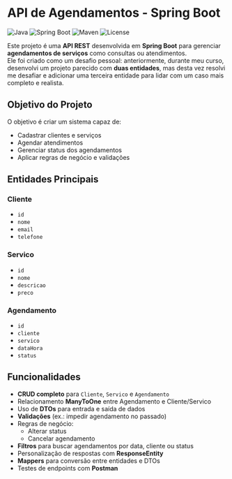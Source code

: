 # API de Agendamentos - Spring Boot

![Java](https://img.shields.io/badge/Java-17-orange)
![Spring Boot](https://img.shields.io/badge/Spring%20Boot-3.x-brightgreen)
![Maven](https://img.shields.io/badge/Maven-blue)
![License](https://img.shields.io/badge/license-MIT-lightgrey)

Este projeto é uma **API REST** desenvolvida em **Spring Boot** para gerenciar **agendamentos de serviços** como consultas ou atendimentos.  
Ele foi criado como um desafio pessoal: anteriormente, durante meu curso, desenvolvi um projeto parecido com **duas entidades**, mas desta vez resolvi me desafiar e adicionar uma terceira entidade para lidar com um caso mais completo e realista.

## Objetivo do Projeto
O objetivo é criar um sistema capaz de:
- Cadastrar clientes e serviços
- Agendar atendimentos
- Gerenciar status dos agendamentos
- Aplicar regras de negócio e validações

## Entidades Principais

### **Cliente**
- `id`
- `nome`
- `email`
- `telefone`

### **Servico**
- `id`
- `nome`
- `descricao`
- `preco`

### **Agendamento**
- `id`
- `cliente`
- `servico`
- `dataHora`
- `status`

## Funcionalidades
- **CRUD completo** para `Cliente`, `Servico` e `Agendamento`
- Relacionamento **ManyToOne** entre Agendamento e Cliente/Servico
- Uso de **DTOs** para entrada e saída de dados
- **Validações** (ex.: impedir agendamento no passado)
- Regras de negócio:
  - Alterar status
  - Cancelar agendamento
- **Filtros** para buscar agendamentos por data, cliente ou status
- Personalização de respostas com **ResponseEntity**
- **Mappers** para conversão entre entidades e DTOs
- Testes de endpoints com **Postman**

